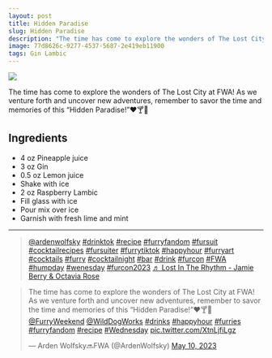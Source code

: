 ```yaml
--- 
layout: post
title: Hidden Paradise
slug: Hidden Paradise
description: "The time has come to explore the wonders of The Lost City at FWA! As we venture forth and uncover new adventures, remember to savor the time and memories of this “Hidden Paradise!”❤️🍸🌸"
image: 77d8626c-9277-4537-5687-2e419eb11900
tags: Gin Lambic
---
```

<div class="drink-image-post"><img src="{{ site.cdn }}{{ page.image }}/public"></div>

The time has come to explore the wonders of The Lost City at FWA! As we venture forth and uncover new adventures, remember to savor the time and memories of this “Hidden Paradise!”❤️🍸🌸

## Ingredients
* 4 oz Pineapple juice
* 3 oz Gin
* 0.5 oz Lemon juice
* Shake with ice
* 2 oz Raspberry Lambic
* Fill glass with ice
* Pour mix over ice
* Garnish with fresh lime and mint

<hr>

<div class="drink-media">
<blockquote class="tiktok-embed" cite="https://www.tiktok.com/@ardenwolfsky/video/7231597374995549482" data-video-id="7231597374995549482" style="max-width: 605px;min-width: 325px;" > <section> <a target="_blank" title="@ardenwolfsky" href="https://www.tiktok.com/@ardenwolfsky?refer=embed" rel="noopener">@ardenwolfsky</a> <a title="drinktok" target="_blank" href="https://www.tiktok.com/tag/drinktok?refer=embed" rel="noopener">#drinktok</a> <a title="recipe" target="_blank" href="https://www.tiktok.com/tag/recipe?refer=embed" rel="noopener">#recipe</a> <a title="furryfandom" target="_blank" href="https://www.tiktok.com/tag/furryfandom?refer=embed" rel="noopener">#furryfandom</a> <a title="fursuit" target="_blank" href="https://www.tiktok.com/tag/fursuit?refer=embed" rel="noopener">#fursuit</a> <a title="cocktailrecipes" target="_blank" href="https://www.tiktok.com/tag/cocktailrecipes?refer=embed" rel="noopener">#cocktailrecipes</a> <a title="fursuiter" target="_blank" href="https://www.tiktok.com/tag/fursuiter?refer=embed" rel="noopener">#fursuiter</a> <a title="furrytiktok" target="_blank" href="https://www.tiktok.com/tag/furrytiktok?refer=embed" rel="noopener">#furrytiktok</a> <a title="happyhour" target="_blank" href="https://www.tiktok.com/tag/happyhour?refer=embed" rel="noopener">#happyhour</a> <a title="furryart" target="_blank" href="https://www.tiktok.com/tag/furryart?refer=embed" rel="noopener">#furryart</a> <a title="cocktails" target="_blank" href="https://www.tiktok.com/tag/cocktails?refer=embed" rel="noopener">#cocktails</a> <a title="furry" target="_blank" href="https://www.tiktok.com/tag/furry?refer=embed" rel="noopener">#furry</a> <a title="cocktailnight" target="_blank" href="https://www.tiktok.com/tag/cocktailnight?refer=embed" rel="noopener">#cocktailnight</a> <a title="bar" target="_blank" href="https://www.tiktok.com/tag/bar?refer=embed" rel="noopener">#bar</a> <a title="drink" target="_blank" href="https://www.tiktok.com/tag/drink?refer=embed" rel="noopener">#drink</a> <a title="furcon" target="_blank" href="https://www.tiktok.com/tag/furcon?refer=embed" rel="noopener">#furcon</a> <a title="fwa" target="_blank" href="https://www.tiktok.com/tag/fwa?refer=embed" rel="noopener">#FWA</a> <a title="humpday" target="_blank" href="https://www.tiktok.com/tag/humpday?refer=embed" rel="noopener">#humpday</a> <a title="wenesday" target="_blank" href="https://www.tiktok.com/tag/wenesday?refer=embed" rel="noopener">#wenesday</a> <a title="furcon2023" target="_blank" href="https://www.tiktok.com/tag/furcon2023?refer=embed" rel="noopener">#furcon2023</a> <a target="_blank" title="♬ Lost In The Rhythm - Jamie Berry &#38; Octavia Rose" href="https://www.tiktok.com/music/Lost-In-The-Rhythm-6773093036579620866?refer=embed" rel="noopener">♬ Lost In The Rhythm - Jamie Berry &#38; Octavia Rose</a> </section> </blockquote> <script async src="https://www.tiktok.com/embed.js"></script>

<blockquote class="twitter-tweet tw-align-center"><p lang="en" dir="ltr">The time has come to explore the wonders of The Lost City at FWA! As we venture forth and uncover new adventures, remember to savor the time and memories of this “Hidden Paradise!”❤️🍸🌸<br> <a href="https://twitter.com/FurryWeekend?ref_src=twsrc%5Etfw">@FurryWeekend</a> <a href="https://twitter.com/WildDogWorks?ref_src=twsrc%5Etfw">@WildDogWorks</a> <a href="https://twitter.com/hashtag/drinks?src=hash&amp;ref_src=twsrc%5Etfw">#drinks</a> <a href="https://twitter.com/hashtag/happyhour?src=hash&amp;ref_src=twsrc%5Etfw">#happyhour</a> <a href="https://twitter.com/hashtag/furries?src=hash&amp;ref_src=twsrc%5Etfw">#furries</a> <a href="https://twitter.com/hashtag/furryfandom?src=hash&amp;ref_src=twsrc%5Etfw">#furryfandom</a> <a href="https://twitter.com/hashtag/recipe?src=hash&amp;ref_src=twsrc%5Etfw">#recipe</a> <a href="https://twitter.com/hashtag/Wednesday?src=hash&amp;ref_src=twsrc%5Etfw">#Wednesday</a> <a href="https://t.co/XtnLjfiLgz">pic.twitter.com/XtnLjfiLgz</a></p>&mdash; Arden Wolfsky🔜FWA (@ArdenWolfsky) <a href="https://twitter.com/ArdenWolfsky/status/1656342508115197977?ref_src=twsrc%5Etfw">May 10, 2023</a></blockquote> <script async src="https://platform.twitter.com/widgets.js" charset="utf-8"></script>
</div>
